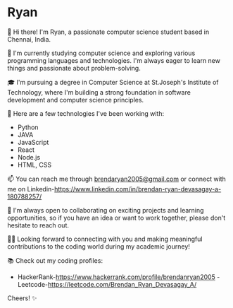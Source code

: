 # Ryan

👋 Hi there! I'm Ryan, a passionate computer science student based in Chennai, India.

🌱 I'm currently studying computer science and exploring various programming languages and technologies. I'm always eager to learn new things and passionate about problem-solving.

🎓 I'm pursuing a degree in Computer Science at St.Joseph's Institute of Technology, where I'm building a strong foundation in software development and computer science principles.

🚀 Here are a few technologies I've been working with:

- Python
- JAVA  
- JavaScript      
- React          
- Node.js
- HTML, CSS

📫 You can reach me through brendaryan2005@gmail.com or connect with me on Linkedin-https://www.linkedin.com/in/brendan-ryan-devasagay-a-180788257/

👯 I'm always open to collaborating on exciting projects and learning opportunities, so if you have an idea or want to work together, please don't hesitate to reach out.

👩‍💻 Looking forward to connecting with you and making meaningful contributions to the coding world during my academic journey!

📚 Check out my coding profiles:

- HackerRank-https://www.hackerrank.com/profile/brendanryan2005
-Leetcode-https://leetcode.com/Brendan_Ryan_Devasagay_A/

Cheers! ✨
